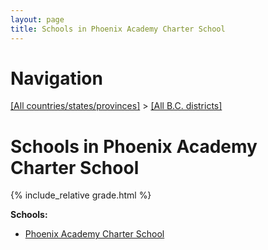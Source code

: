 ```yaml
---
layout: page
title: Schools in Phoenix Academy Charter School
---
```

# Navigation

[[All countries/states/provinces]](../..) > [[All B.C. districts]](..)

# Schools in Phoenix Academy Charter School

{% include_relative grade.html %}

**Schools:**

- [Phoenix Academy Charter School](Phoenix_Academy_Charter_School.md)
